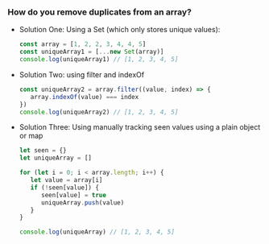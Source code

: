 ### How do you remove duplicates from an array?

-  Solution One: Using a Set (which only stores unique values):

   ```js
   const array = [1, 2, 2, 3, 4, 4, 5]
   const uniqueArray1 = [...new Set(array)]
   console.log(uniqueArray1) // [1, 2, 3, 4, 5]
   ```

-  Solution Two: using filter and indexOf

   ```js
   const uniqueArray2 = array.filter((value, index) => {
      array.indexOf(value) === index
   })
   console.log(uniqueArray2) // [1, 2, 3, 4, 5]
   ```

-  Solution Three: Using manually tracking seen values using a plain object or map

   ```js
   let seen = {}
   let uniqueArray = []

   for (let i = 0; i < array.length; i++) {
      let value = array[i]
      if (!seen[value]) {
         seen[value] = true
         uniqueArray.push(value)
      }
   }

   console.log(uniqueArray) // [1, 2, 3, 4, 5]
   ```
